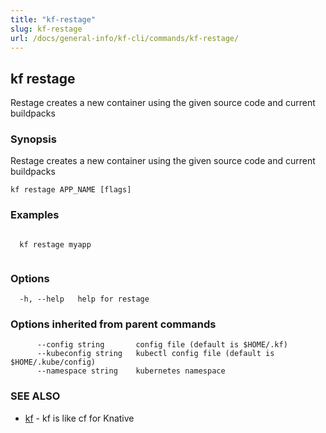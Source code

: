 ```yaml
---
title: "kf-restage"
slug: kf-restage
url: /docs/general-info/kf-cli/commands/kf-restage/
---
```

## kf restage

Restage creates a new container using the given source code and current buildpacks

### Synopsis

Restage creates a new container using the given source code and current buildpacks

```
kf restage APP_NAME [flags]
```

### Examples

```

  kf restage myapp
  
```

### Options

```
  -h, --help   help for restage
```

### Options inherited from parent commands

```
      --config string       config file (default is $HOME/.kf)
      --kubeconfig string   kubectl config file (default is $HOME/.kube/config)
      --namespace string    kubernetes namespace
```

### SEE ALSO

* [kf](/docs/general-info/kf-cli/commands/kf/)	 - kf is like cf for Knative

